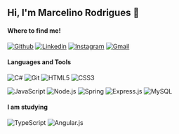 ## Hi, I'm Marcelino Rodrigues 👋


#### Where to find me!

[![Github](https://img.shields.io/badge/-Github-000?style=flat&logo=Github&logoColor=white)](https://github.com/MarcelinoRodrigues/)
[![Linkedin](https://img.shields.io/badge/-LinkedIn-blue?style=flat&logo=Linkedin&logoColor=white)](https://www.linkedin.com/in/MarcelinoRodrigues/)
[![Instagram](https://img.shields.io/badge/-Instagram-c13584?style=flat&labelColor=c13584&logo=instagram&logoColor=white)](https://www.instagram.com/ino_css/)
[![Gmail](https://img.shields.io/badge/Gmail-D14836?style=flat&logo=gmail&logoColor=white)](mailto:marcelino.rodrigues.d.n@gmail.com)


#### Languages and Tools

![C#](https://img.shields.io/badge/c%23%20-%23239120.svg?&style=flat&logo=c-sharp&logoColor=white)
![Git](https://img.shields.io/badge/git%20-%23F05033.svg?&style=flat&logo=git&logoColor=white)
![HTML5](https://img.shields.io/badge/html5%20-%23E34F26.svg?&style=flat&logo=html5&logoColor=white)
![CSS3](https://img.shields.io/badge/css3%20-%231572B6.svg?&style=flat&logo=css3&logoColor=white)

![JavaScript](https://img.shields.io/badge/javascript%20-%23323330.svg?&style=flat&logo=javascript&logoColor=%23F7DF1E)
![Node.js](https://img.shields.io/badge/node.js%20-%2343853D.svg?&style=flat&logo=node.js&logoColor=white)
![Spring](https://img.shields.io/badge/spring%20-%236DB33F.svg?&style=flat&logo=spring&logoColor=white)
![Express.js](https://img.shields.io/badge/express.js%20-%23404d59.svg?&style=flat)
![MySQL](https://img.shields.io/badge/mysql-%2300f.svg?&style=flat&logo=mysql&logoColor=white)


#### I am studying

![TypeScript](https://img.shields.io/badge/typescript%20-%23007ACC.svg?&style=flat&logo=typescript&logoColor=white)
![Angular.js](https://img.shields.io/badge/angular.js%20-%23E23237.svg?&style=flat&logo=angularjs&logoColor=white)

